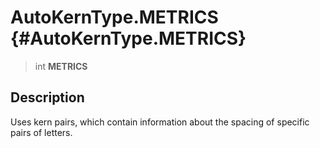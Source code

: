 AutoKernType.METRICS {#AutoKernType.METRICS}
====================

> int **METRICS**

Description
-----------

Uses kern pairs, which contain information about the spacing of specific
pairs of letters.
